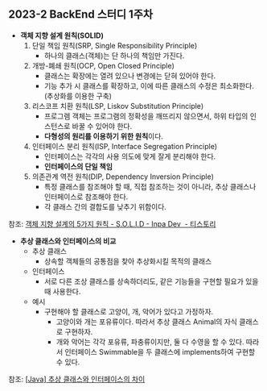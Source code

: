 ## 2023-2 BackEnd 스터디 1주차

- **객체 지향 설계 원칙(SOLID)**
    1. 단일 책임 원칙(SRP, Single Responsibility Principle)
        - 하나의 클래스(객체)는 단 하나의 책임만 가진다.
    2. 개방-폐쇄 원칙(OCP, Open Closed Principle)
        - 클래스는 확장에는 열려 있으나 변경에는 닫혀 있어야 한다.
        - 기능 추가 시 클래스를 확장하고, 이에 따른 클래스의 수정은 최소화한다. (추상화를 이용한 구축)
    3. 리스코프 치환 원칙(LSP, Liskov Substitution Principle)
        - 프로그렘 객체는 프로그램의 정확성을 깨뜨리지 않으면서, 하위 타입의 인스턴스로 바꿀 수 있어야 한다.
        - **다형성의 원리를 이용하기 위한 원칙**이다.
    4. 인터페이스 분리 원칙(ISP, Interface Segregation Principle)
        - 인터페이스는 각각의 사용 의도에 맞게 잘게 분리해야 한다.
        - **인터페이스의 단일 책임**
    5. 의존관계 역전 원칙(DIP, Dependency Inversion Principle)
        - 특정 클래스를 참조해야 할 때, 직접 참조하는 것이 아니라, 추상 클래스나 인터페이스로 참조해야 한다.
        - 각 클래스 간의 결합도를 낮추기 위함이다.

참조: [객체 지향 설계의 5가지 원칙 - S.O.L.I.D - Inpa Dev ‍ - 티스토리](https://inpa.tistory.com/entry/OOP-%F0%9F%92%A0-%EA%B0%9D%EC%B2%B4-%EC%A7%80%ED%96%A5-%EC%84%A4%EA%B3%84%EC%9D%98-5%EA%B0%80%EC%A7%80-%EC%9B%90%EC%B9%99-SOLID#thankYou)


- **추상 클래스와 인터페이스의 비교**
    - 추상 클래스
        - 상속할 객체들의 공통점을 찾아 추상화시킬 목적의 클래스
    - 인터페이스
        - 서로 다른 조상 클래스를 상속하더리도, 같은 기능들을 구현할 필요가 있을 때 사용한다.
    - 예시
        - 구현해야 할 클래스로 고양이, 개, 악어가 있다고 가정하자.
            - 고양이와 개는 포유류이다. 따라서 추상 클래스 Animal의 자식 클래스로 구현하자.
            - 개와 악어는 각각 포유류, 파충류이지만, 둘 다 수영을 할 수 있다. 따라서 인터페이스 Swimmable을 두 클래스에 implements하여 구현할 수 있다.


참조: [[Java] 추상 클래스와 인터페이스의 차이](https://velog.io/@new_wisdom/Java-%EC%B6%94%EC%83%81-%ED%81%B4%EB%9E%98%EC%8A%A4%EC%99%80-%EC%9D%B8%ED%84%B0%ED%8E%98%EC%9D%B4%EC%8A%A4%EC%9D%98-%EC%B0%A8%EC%9D%B4)
